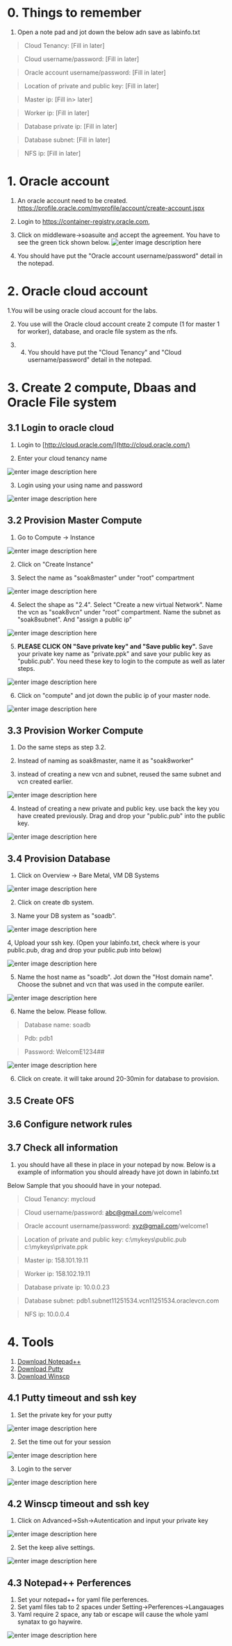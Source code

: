 

# 0. Things to remember
1. Open a note pad and jot down the below adn save as labinfo.txt

> Cloud Tenancy: [Fill in later]

> Cloud username/password: [Fill in later]

> Oracle account username/password: [Fill in later]

> Location of private and public key: [Fill in later]

> Master ip: [Fill in> later]

> Worker ip: [Fill in later]

> Database private ip: [Fill in later]

> Database subnet: [Fill in later] 

> NFS ip: [Fill in later]

# 1. Oracle account

 1. An oracle account need to be created. https://profile.oracle.com/myprofile/account/create-account.jspx
 2. Login to https://container-registry.oracle.com, 
 3. Click on middleware->soasuite and  accept the agreement. You have to see the green tick shown below.
 ![enter image description here](https://github.com/wenjian80/soak8_labs/blob/main/img/registry.JPG)

4. You should have put the "Oracle account username/password" detail in the notepad.

# 2. Oracle cloud account

1.You will be using oracle cloud account for the labs.

2. You use will the Oracle cloud account create 2 compute (1 for master 1 for worker), database, and oracle file system as the nfs.

3. 4. You should have put the "Cloud Tenancy" and  "Cloud username/password" detail in the notepad.

# 3. Create 2 compute, Dbaas and Oracle File system

## 3.1 Login to oracle cloud

1. Login to [http://cloud.oracle.com/](http://cloud.oracle.com/)

2. Enter your cloud tenancy name

![enter image description here](https://github.com/wenjian80/soak8_labs/blob/main/img/oracelcloud_1.JPG)

3. Login using your using name and password

![enter image description here](https://github.com/wenjian80/soak8_labs/blob/main/img/oracelcloud_2.JPG)

## 3.2 Provision Master Compute

1. Go to Compute -> Instance

![enter image description here](https://github.com/wenjian80/soak8_labs/blob/main/img/compute_1.JPG)

2. Click on "Create Instance"

3. Select the name as "soak8master" under "root" compartment

![enter image description here](https://github.com/wenjian80/soak8_labs/blob/main/img/compute_2.JPG)

4. Select the shape as "2.4". Select "Create a new virtual Network". Name the vcn as "soak8vcn" under "root" compartment. Name the subnet as "soak8subnet". And "assign a public ip"

![enter image description here](https://github.com/wenjian80/soak8_labs/blob/main/img/compute_3.JPG)

5. **PLEASE CLICK ON "Save private key" and "Save public key".** Save your private key name as "private.ppk" and save your public key as "public.pub". You need these key to login to the compute as well as later steps.

![enter image description here](https://github.com/wenjian80/soak8_labs/blob/main/img/compute_4.JPG)

6. Click on "compute" and jot down the public ip of your master node.

![enter image description here](https://github.com/wenjian80/soak8_labs/blob/main/img/compute5.jpg)

## 3.3 Provision Worker Compute

1. Do the same steps as step 3.2. 

2. Instead of naming as soak8master, name it as "soak8worker"

3. instead of creating a new vcn and subnet, reused the same subnet and vcn created earlier.

![enter image description here](https://github.com/wenjian80/soak8_labs/blob/main/img/compute6.JPG)

4. Instead of creating a new private and public key. use back the key you have created previously. Drag and drop your "public.pub" into the public key.

![enter image description here](https://github.com/wenjian80/soak8_labs/blob/main/img/compute7.JPG)


## 3.4 Provision Database

1. Click on Overview -> Bare Metal, VM DB Systems

![enter image description here](https://github.com/wenjian80/soak8_labs/blob/main/img/database1.JPG)

2. Click on create db system.

3. Name your DB system as "soadb". 

![enter image description here](https://github.com/wenjian80/soak8_labs/blob/main/img/database2.JPG)

4,  Upload your ssh key. (Open your labinfo.txt, check where is your public.pub, drag and drop your public.pub into below)

![enter image description here](https://github.com/wenjian80/soak8_labs/blob/main/img/database3.JPG)

5. Name the host name as "soadb". Jot down the "Host domain name". Choose the subnet and vcn that was used in the compute eariler.

![enter image description here](https://github.com/wenjian80/soak8_labs/blob/main/img/database5.JPG)


6. Name the below. Please follow.
> Database name: soadb

> Pdb: pdb1

>Password: WelcomE1234##

![enter image description here](https://github.com/wenjian80/soak8_labs/blob/main/img/datbase4.JPG)

6. Click on create. it will take around 20-30min for database to provision.


## 3.5 Create OFS


## 3.6 Configure network rules


## 3.7 Check all information

1. you should have all these in place in your notepad by now. Below is a example of information you should already have jot down in labinfo.txt

Below Sample that you shoould have in your notepad.
> Cloud Tenancy: mycloud

> Cloud username/password: abc@gmail.com/welcome1

> Oracle account username/password: xyz@gmail.com/welcome1

> Location of private and public key: c:\mykeys\public.pub c:\mykeys\private.ppk

> Master ip: 158.101.19.11

> Worker ip: 158.102.19.11

> Database private ip: 10.0.0.23

> Database subnet: pdb1.subnet11251534.vcn11251534.oraclevcn.com

> NFS ip: 10.0.0.4

# 4. Tools
1. [Download Notepad++](https://portableapps.com/apps/development/notepadpp_portable)
2. [Download Putty](https://www.chiark.greenend.org.uk/~sgtatham/putty/latest.html)
3. [Download Winscp](https://portableapps.com/apps/internet/winscp_portable)

## 4.1 Putty timeout and ssh key

1. Set the private key for your putty

![enter image description here](https://github.com/wenjian80/soak8_labs/blob/main/img/putty_key.JPG)

2. Set the time out for your session

![enter image description here](https://github.com/wenjian80/soak8_labs/blob/main/img/putty_timeout.JPG)

3. Login to the server

![enter image description here](https://github.com/wenjian80/soak8_labs/blob/main/img/putty_login.JPG)

## 4.2 Winscp timeout and ssh key

1. Click on Advanced->Ssh->Autentication and input your private key

![enter image description here](https://github.com/wenjian80/soak8_labs/blob/main/img/winscp_key.JPG)

2. Set the keep alive settings.

![enter image description here](https://github.com/wenjian80/soak8_labs/blob/main/img/winscpkeepalive.JPG)

## 4.3 Notepad++ Perferences

1. Set your notepad++ for yaml file perferences.
2. Set yaml files tab to 2 spaces under Setting->Perferences->Langauages
3. Yaml require 2 space, any tab or escape will cause the whole yaml synatax to go haywire.

![enter image description here](https://github.com/wenjian80/soak8_labs/blob/main/img/notepadyaml.jpg)

<!--stackedit_data:
eyJoaXN0b3J5IjpbMTYzOTk3NDIyOF19
-->